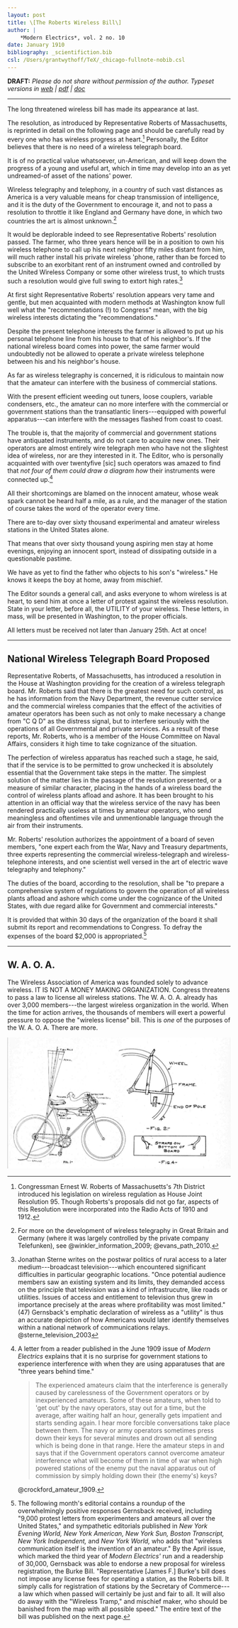 ```yaml
---
layout: post
title: \[The Roberts Wireless Bill\]
author: |
    *Modern Electrics*, vol. 2 no. 10
date: January 1910
bibliography: _scientifiction.bib
csl: /Users/grantwythoff/TeX/_chicago-fullnote-nobib.csl
---
```


**DRAFT:** *Please do not share without permission of the author. Typeset versions in  [web](http://gernsback.wythoff.net/191001_roberts_wireless_bill.html) \| [pdf](https://github.com/gwijthoff/perversity_of_things/blob/gh-pages/typeset_drafts/191001_roberts_wireless_bill.pdf?raw=true) \| [doc](https://github.com/gwijthoff/perversity_of_things/blob/gh-pages/typeset_drafts/191001_roberts_wireless_bill.docx)*

* * * * * * * * 

The long threatened wireless bill has made its appearance at last.

The resolution, as introduced by Representative Roberts of Massachusetts, is reprinted in detail on the following page and should be carefully read by every one who has wireless progress at heart.[^rep]  Personally, the Editor believes that there is no need of a wireless telegraph board.

It is of no practical value whatsoever, un-American, and will keep down the progress of a young and useful art, which in time may develop into an as yet undreamed-of asset of the nations' power.

Wireless telegraphy and telephony, in a country of such vast distances as America is a very valuable means for cheap transmission of intelligence, and it is the duty of the Government to encourage it, and not to pass a resolution to throttle it like England and Germany have done, in which two countries the art is almost unknown.[^eurp]

It would be deplorable indeed to see Representative Roberts' resolution passed.  The farmer, who three years hence will be in a position to own his wireless telephone to call up his next neighbor fifty miles distant from him, will much rather install his private wireless 'phone, rather than be forced to subscribe to an exorbitant rent of an instrument owned and controlled by the United Wireless Company or some other wireless trust, to which trusts such a resolution would give full swing to extort high rates.[^pol]

At first sight Representative Roberts' resolution appears very tame and gentle, but men acquainted with modern methods at Washington know full well what the "recommendations (!) to Congress" mean, with the big wireless interests dictating the "recommendations."

Despite the present telephone interests the farmer is allowed to put up his personal telephone line from his house to that of his neighbor's.  If the national wireless board comes into power, the same farmer would undoubtedly not be allowed to operate a private wireless telephone between his and his neighbor's house.

As far as wireless telegraphy is concerned, it is ridiculous to maintain now that the amateur can interfere with the business of commercial stations.

With the present efficient weeding out tuners, loose couplers, variable condensers, etc., the amateur can no more interfere with the commercial or government stations than the transatlantic liners---equipped with powerful apparatus---can interfere with the messages flashed from coast to coast.

The trouble is, that the majority of commercial and government stations have antiquated instruments, and do not care to acquire new ones.  Their operators are almost entirely wire telegraph men who have not the slightest idea of wireless, nor are they interested in it.  The Editor, who is personally acquainted with over twentyfive [sic] such operators was amazed to find that *not four of them could draw a diagram how* their instruments were connected up.[^idi]

All their shortcomings are blamed on the innocent amateur, whose weak spark cannot be heard half a mile, as a rule, and the manager of the station of course takes the word of the operator every time.

There are to-day over sixty thousand experimental and amateur wireless stations in the United States alone.

That means that over sixty thousand young aspiring men stay at home evenings, enjoying an innocent sport, instead of dissipating outside in a questionable pastime.

We have as yet to find the father who objects to his son's "wireless."  He knows it keeps the boy at home, away from mischief.

The Editor sounds a general call, and asks everyone to whom wireless is at heart, to send him at once a letter of protest against the wireless resolution.  State in your letter, before all, the UTILITY of your wireless.  These letters, in mass, will be presented in Washington, to the proper officials.

All letters must be received not later than January 25th.  Act at once!

* * * * * * * * 

## National Wireless Telegraph Board Proposed

Representative Roberts, of Massachusetts, has introduced a resolution in the House at Washington providing for the creation of a wireless telegraph board.  Mr. Roberts said that there is the greatest need for such control, as he has information from the Navy Department, the revenue cutter service and the commercial wireless companies that the effect of the activities of amateur operators has been such as not only to make necessary a change from "C Q D" as the distress signal, but to interfere seriously with the operations of all Governmental and private services.  As a result of these reports, Mr. Roberts, who is a member of the House Committee on Naval Affairs, considers it high time to take cognizance of the situation.

The perfection of wireless apparatus has reached such a stage, he said, that if the service is to be permitted to grow unchecked it is absolutely essential that the Government take steps in the matter.  The simplest solution of the matter lies in the passage of the resolution presented, or a measure of similar character, placing in the hands of a wireless board the control of wireless plants afload and ashore.  It has been brought to his attention in an official way that the wireless service of the navy has been rendered practically useless at times by amateur operators, who send meaningless and oftentimes vile and unmentionable language through the air from their instruments.

Mr. Roberts' resolution authorizes the appointment of a board of seven members, "one expert each from the War, Navy and Treasury departments, three experts representing the commercial wireless-telegraph and wireless-telephone interests, and one scientist well versed in the art of electric wave telegraphy and telephony."

The duties of the board, according to the resolution, shall be "to prepare a comprehensive system of regulations to govern the operation of all wireless plants afload and ashore which come under the cognizance of the United States, with due regard alike for Government and commercial interests."

It is provided that within 30 days of the organization of the board it shall submit its report and recommendations to Congress.  To defray the expenses of the board $2,000 is appropriated.[^nxt]

* * * * * * * * 

## W. A. O. A.

The Wireless Association of America was founded solely to advance wireless.  IT IS NOT A MONEY MAKING ORGANIZATION.  Congress threatens to pass a law to license all wireless stations.  The W. A. O. A. already has over 3,000 members---the largest wireless  organization in the world.  When the time for action arrives, the thousands of members will exert a powerful pressure to oppose the "wireless license" bill.  This is *one* of the purposes of the W. A. O. A.  There are more.

!["How to Make a Wireless Bicycle Outfit," submitted to the September 1910 issue by reader William Dettmer.](images/bicycle_wireless.png)

[^rep]: Congressman Ernest W. Roberts of Massachusetts's 7th District introduced his legislation on wireless regulation as House Joint Resolution 95.  Though Roberts's proposals did not go far, aspects of this Resolution were incorporated into the Radio Acts of 1910 and 1912.

[^eurp]: For more on the development of wireless telegraphy in Great Britain and Germany (where it was largely controlled by the private company Telefunken), see @winkler_information_2009; @evans_path_2010.

[^pol]: Jonathan Sterne writes on the postwar politics of rural access to a later medium---broadcast television---which encountered significant difficulties in particular geographic locations.  "Once potential audience members saw an existing system and its limits, they demanded access on the principle that television was a kind of infrastrucutre, like roads or utilities.  Issues of access and entitlement to television thus grew in importance precisely at the areas where profitability was most limited." (47)  Gernsback's emphatic declaration of wireless as a "utility" is thus an accurate depiction of how Americans would later identify themselves within a national network of communications relays.  @sterne_television_2003

[^idi]: A letter from a reader published in the June 1909 issue of *Modern Electrics* explains that it is no surprise for government stations to experience interference with when they are using apparatuses that are "three years behind time."  

    > The experienced amateurs claim that the interference is generally caused by carelessness of the Government operators or by inexperienced amateurs.  Some of these amateurs, when told to 'get out' by the navy operators, stay out for a time, but the average, after waiting half an hour, generally gets impatient and starts sending again.  I hear more forcible conversations take place between them.  The navy or army operators sometimes press down their keys for several minutes and drown out all sending which is being done in that range.  Here the amateur steps in and says that if the Government operators cannot overcome amateur interference what will become of them in time of war when high powered stations of the enemy put the naval apparatus out of commission by simply holding down their (the enemy's) keys?
    
    @crockford_amateur_1909.

[^nxt]:  The following month's editorial contains a roundup of the overwhelmingly positive responses Gernsback received, including "9,000 protest letters from experimenters and amateurs all over the United States," and sympathetic editorials published in *New York Evening World, New York American, New York Sun, Boston Transcript, New York Independent,* and *New York World,* who adds that "wireless communication itself is the invention of an amateur."  By the April issue, which marked the third year of *Modern Electrics'* run and a readership of 30,000, Gernsback was able to endorse a new proposal for wireless registration, the Burke Bill.  "Representative [James F.] Burke's bill does not impose any license fees for operating a station, as the Roberts bill.  It simply calls for registration of stations by the Secretary of Commerce---a law which when passed will certainly be just and fair to all.  It will also do away with the "Wireless Tramp," and mischief maker, who should be banished from the map with all possible speed."  The entire text of the bill was published on the next page.